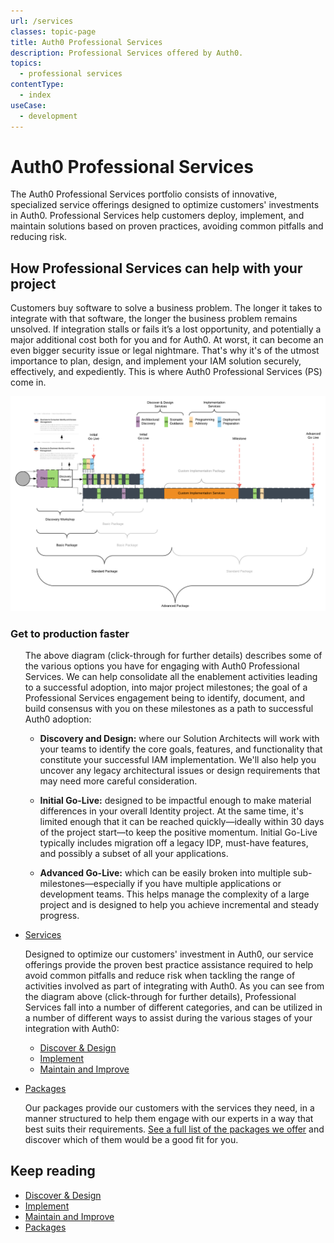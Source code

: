 ```yaml
---
url: /services
classes: topic-page
title: Auth0 Professional Services
description: Professional Services offered by Auth0.
topics:
  - professional services
contentType:
  - index
useCase:
  - development
---
```

<!-- markdownlint-disable MD041 MD002 -->
<div class="topic-page-header">
  <div data-name="example" class="topic-page-badge"></div>
  <h1>Auth0 Professional Services</h1>
  <p>
    The Auth0 Professional Services portfolio consists of innovative, specialized service offerings designed to optimize customers' investments in Auth0. Professional Services help customers deploy, implement, and maintain solutions based on proven practices, avoiding common pitfalls and reducing risk.
  </p>
</div>

## How Professional Services can help with your project

Customers buy software to solve a business problem. The longer it takes to integrate with that software, the longer the business problem remains unsolved. If integration stalls or fails it’s a lost opportunity, and potentially a major additional cost both for you and for Auth0. At worst, it can become an even bigger security issue or legal nightmare. That's why it's of the utmost importance to plan, design, and implement your IAM solution securely, effectively, and expediently. This is where Auth0 Professional Services (PS) come in. 

[![Professional Services Info Diagram](/media/articles/services/Auth0-Services-InfoDiagram.png)](/media/articles/services/Auth0-Services-InfoDiagram.pdf)

### Get to production faster

<ul class="topic-links">

The above diagram (click-through for further details) describes some of the various options you have for engaging with Auth0 Professional Services. We can help consolidate all the enablement activities leading to a successful adoption, into major project milestones; the goal of a Professional Services engagement being to identify, document, and build consensus with you on these milestones as a path to successful Auth0 adoption: 

* **Discovery and Design:** where our Solution Architects will work with your teams to identify the core goals, features, and functionality that constitute your successful IAM implementation. We'll also help you uncover any legacy architectural issues or design requirements that may need more careful consideration.

* **Initial Go-Live:** designed to be impactful enough to make material differences in your overall Identity project. At the same time, it's limited enough that it can be reached quickly&mdash;ideally within 30 days of the project start&mdash;to keep the positive momentum. Initial Go-Live typically includes migration off a legacy IDP, must-have features, and possibly a subset of all your applications.

* **Advanced Go-Live:** which can be easily broken into multiple sub-milestones&mdash;especially if you have multiple applications or development teams. This helps manage the complexity of a large project and is designed to help you achieve incremental and steady progress. 

</ul>

<ul class="topic-links">
  <li>
    <i class="icon icon-budicon-715"></i><a href="#">Services</a>

Designed to optimize our customers' investment in Auth0, our service offerings provide the proven best practice assistance required to help avoid common pitfalls and reduce risk when tackling the range of activities involved as part of integrating with Auth0. As you can see from the diagram above (click-through for further details), Professional Services fall into a number of different categories, and can be utilized in a number of different ways to assist during the various stages of your integration with Auth0:
    <ul>
      <li>
        <i class="icon icon-budicon-695"></i><a href="/services/discover-and-design">Discover & Design</a>
      </li>
      <li>
        <i class="icon icon-budicon-695"></i><a href="/services/implement">Implement</a>
      </li>
      <li>
        <i class="icon icon-budicon-695"></i><a href="/services/maintain-and-improve">Maintain and Improve</a>
      </li>
    </ul>
  </li>
</ul>

<ul class="topic-links">
  <li>
    <i class="icon icon-budicon-715"></i><a href="/services/packages">Packages</a>

Our packages provide our customers with the services they need, in a manner structured to help them engage with our experts in a way that best suits their requirements. [See a full list of the packages we offer](/services/packages) and discover which of them would be a good fit for you.
  </li>
</ul>

## Keep reading

* [Discover & Design](/services/discover-and-design)
* [Implement](/services/implement)
* [Maintain and Improve](/services/maintain-and-improve)
* [Packages](/services/packages)
